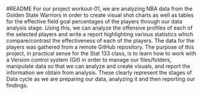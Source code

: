 #README
  For our project workout-01, we are analyzing NBA data from the Golden State Warriors in order to create visual shot charts as well as tables for the effective field goal percentages of the players through our data analysis stage. Using this, we can analyze the offensive profiles of each of the selected players and write a report highlighting various statistics which compare/contrast the effectiveness of each of the players. The data for the players was gathered from a remote GitHub repository. The purpose of this project, in practical sense for the Stat 133 class, is to learn how to work with a Version control system (Git) in order to manage our files/folders, manipulate data so that we can analyze and create visuals, and report the information we obtain from analysis. These clearly represent the stages of Data cycle as we are preparing our data, analyzing it and then reporting our findings. 